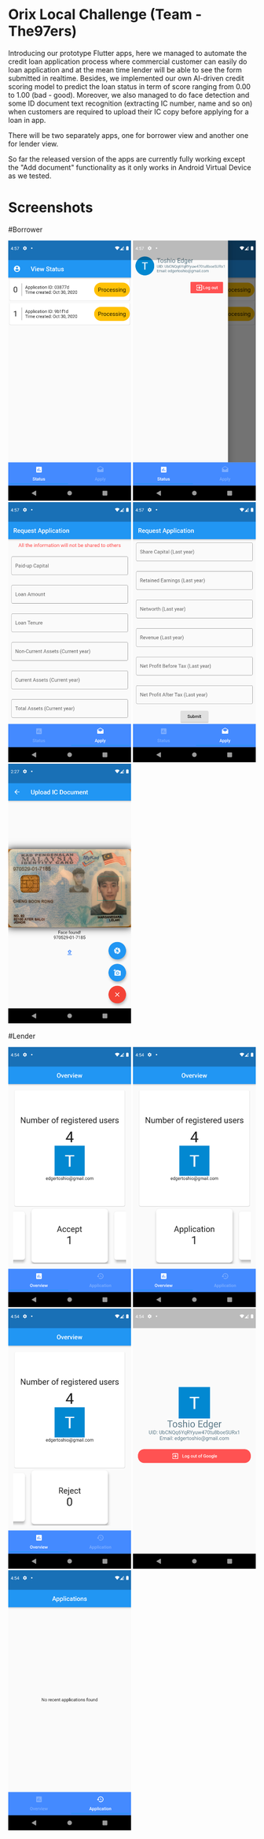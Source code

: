 # Orix Local Challenge (Team - The97ers)
Introducing our prototype Flutter apps, here we managed to automate the credit loan application process where commercial customer can easily do loan application and at the mean time lender will be able to see the form submitted in realtime. Besides, we implemented our own AI-driven credit scoring model to predict the loan status in term of score ranging from 0.00 to 1.00 (bad - good). Moreover, we also managed to do face detection and some ID document text recognition (extracting IC number, name and so on) when customers are required to upload their IC copy before applying for a loan in app. 

There will be two separately apps, one for borrower view and another one for lender view.

So far the released version of the apps are currently fully working except the "Add document" functionality as it only works in Android Virtual Device as we tested.

# Screenshots

#Borrower

<img src="./screenshots/borrower/homepage_status.png" width="250" /> <img src="./screenshots/borrower/homepage_profile.png" width="250" /> <img src="./screenshots/borrower/homepage_apply_1.png" width="250" /> <img src="./screenshots/borrower/homepage_apply_2.png" width="250" /> <img src="./screenshots/borrower/add_document.png" width="250" />

#Lender

<img src="./screenshots/lender/homepage_overview_accept.png" width="250" /> <img src="./screenshots/lender/homepage_overview_application.png" width="250" /> <img src="./screenshots/lender/homepage_overview_reject.png" width="250" /> <img src="./screenshots/lender/homepage_overview_profile.png" width="250" /> <img src="./screenshots/lender/homepage_application.png" width="250" />
